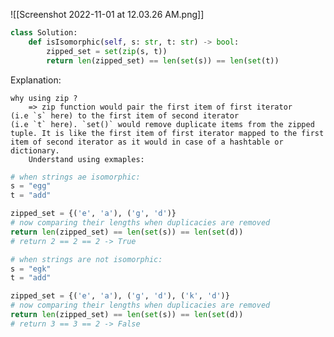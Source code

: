![[Screenshot 2022-11-01 at 12.03.26 AM.png]]

```python
class Solution:
    def isIsomorphic(self, s: str, t: str) -> bool:
        zipped_set = set(zip(s, t))
        return len(zipped_set) == len(set(s)) == len(set(t))
```

Explanation:

	why using zip ?  
		=> zip function would pair the first item of first iterator (i.e `s` here) to the first item of second iterator (i.e `t` here). `set()` would remove duplicate items from the zipped tuple. It is like the first item of first iterator mapped to the first item of second iterator as it would in case of a hashtable or dictionary.  
		Understand using exmaples:

```python
# when strings ae isomorphic:
s = "egg"
t = "add"

zipped_set = {('e', 'a'), ('g', 'd')}
# now comparing their lengths when duplicacies are removed
return len(zipped_set) == len(set(s)) == len(set(d))
# return 2 == 2 == 2 -> True
```

```python
# when strings are not isomorphic:
s = "egk"
t = "add"

zipped_set = {('e', 'a'), ('g', 'd'), ('k', 'd')}
# now comparing their lengths when duplicacies are removed
return len(zipped_set) == len(set(s)) == len(set(d))
# return 3 == 3 == 2 -> False
```
